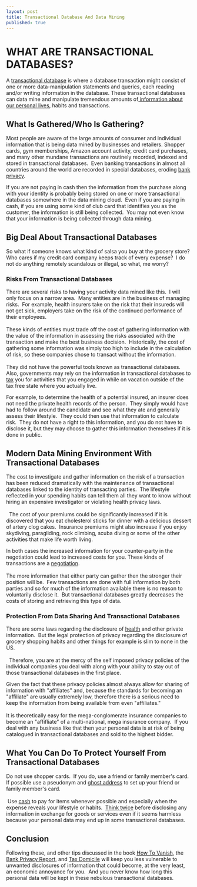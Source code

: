 ```yaml
---
layout: post
title: Transactional Database And Data Mining
published: true
---
```

<h1><strong>WHAT ARE TRANSACTIONAL DATABASES?</strong></h1>
<p>A <a title="Transactional Databases" href="http://www.howtovanish.com/2009/11/transactional-databases-what-me-worry/" target="_blank">transactional database</a> is where a database transaction might consist of one or more data-manipulation statements and queries, each reading and/or writing information in the database.  These transactional databases can data mine and manipulate tremendous amounts of<a title="Visa" href="http://usa.visa.com/?country=us&amp;ep=v_gg_return&amp;akamai=true" target="_blank"> information about our personal lives</a>, habits and transactions.</p>
<h2><strong>What Is Gathered/Who Is Gathering?</strong></h2>
<p>Most people are aware of the large amounts of consumer and individual information that is being data mined by businesses and retailers.  Shopper cards, gym memberships, Amazon account activity, credit card purchases, and many other mundane transactions are routinely recorded, indexed and stored in transactional databases.  Even banking transactions in almost all countries around the world are recorded in special databases, eroding <a href="http://www.howtovanish.com/bankprivacyreport1">bank privacy</a>.</p>
<p>If you are not paying in cash then the information from the purchase along with your identity is probably being stored on one or more transactional databases somewhere in the data mining cloud.  Even if you are paying in cash, if you are using some kind of club card that identifies you as the customer, the information is still being collected.  You may not even know that your information is being collected through data mining.</p>
<h2><strong>Big Deal About Transactional Databases</strong></h2>
<p>So what if someone knows what kind of salsa you buy at the grocery store?  Who cares if my credit card company keeps track of every expense?  I do not do anything remotely scandalous or illegal, so what, me worry?</p>
<h3><strong>Risks From Transactional Databases</strong></h3>
<p>There are several risks to having your activity data mined like this.  I will only focus on a narrow area.  Many entities are in the business of managing risks.  For example, health insurers take on the risk that their insureds will not get sick, employers take on the risk of the continued performance of their employees. <br /><br />These kinds of entities must trade off the cost of gathering information with the value of the information in assessing the risks associated with the transaction and make the best business decision.  Historically, the cost of gathering some information was simply too high to include in the calculation of risk, so these companies chose to transact without the information.  <br /><br />They did not have the powerful tools known as transactional databases.  Also, governments may rely on the information in transactional databases to <a href="http://www.howtovanish.com/taxdomicile">tax</a> you for activities that you engaged in while on vacation outside of the tax free state where you actually live.</p>
<p>For example, to determine the health of a potential insured, an insurer does not need the private health records of the person.  They simply would have had to follow around the candidate and see what they ate and generally assess their lifestyle.  They could then use that information to calculate risk.  They do not have a right to this information, and you do not have to disclose it, but they may choose to gather this information themselves if it is done in public.</p>
<h2><strong>Modern Data Mining Environment With Transactional Databases</strong></h2>
<p>The cost to investigate and gather information on the risk of a transaction has been reduced dramatically with the maintenance of transactional databases linked to the identity of transacting parties.  The lifestyle reflected in your spending habits can tell them all they want to know without hiring an expensive investigator or violating health privacy laws.<br /><br />  The cost of your premiums could be significantly increased if it is discovered that you eat cholesterol sticks for dinner with a delicious dessert of artery clog cakes.  Insurance premiums might also increase if you enjoy skydiving, paragliding, rock climbing, scuba diving or some of the other activities that make life worth living.</p>
<p>In both cases the increased information for your counter-party in the negotiation could lead to increased costs for you. These kinds of transactions are a <a title="Getting to Yes" href="http://www.howtovanish.com/GettingToYesBook" target="_blank">negotiation</a>.  <br /><br />The more information that either party can gather then the stronger their position will be.  Few transactions are done with full information by both parties and so for much of the information available there is no reason to voluntarily disclose it.  But transactional databases greatly decreases the costs of storing and retrieving this type of data.</p>
<h3><strong>Protection From Data Sharing And Transactional Databases</strong></h3>
<p>There are some laws regarding the disclosure of <a title="Health Privacy" href="http://www.hhs.gov/ocr/privacy/" target="_blank">health</a> and other private information.  But the legal protection of privacy regarding the disclosure of grocery shopping habits and other things for example is slim to none in the US.<br /><br />  Therefore, you are at the mercy of the self imposed privacy policies of the individual companies you deal with along with your ability to stay out of those transactional databases in the first place.</p>
<p>Given the fact that these privacy policies almost always allow for sharing of information with "affiliates" and, because the standards for becoming an "affiliate" are usually extremely low, therefore there is a serious need to keep the information from being available from even "affiliates."  <br /><br />It is theoretically easy for the mega-conglomerate insurance companies to become an "affifliate" of a multi-national, mega insurance company.  If you deal with any business like that then your personal data is at risk of being catalogued in transactional databases and sold to the highest bidder.</p>
<h2><strong>What You Can Do To Protect Yourself From Transactional Databases</strong></h2>
<p>Do not use shopper cards.  If you do, use a friend or family member's card.  If possible use a pseudonym and <a title="ghost address" href="http://www.runtogold.com/get-a-ghost-address/" target="_blank">ghost address</a> to set up your friend or family member's card. <br /><br /> Use <a title="Use Cash" href="http://www.howtovanish.com/2009/10/the-sweet-sound-of-cash/" target="_blank">cash</a> to pay for items whenever possible and especially when the expense reveals your lifestyle or habits.  <a title="Privacy Habit" href="http://www.howtovanish.com/2009/08/personal-information-protection/" target="_blank">Think twice</a> before disclosing any information in exchange for goods or services even if it seems harmless because your personal data may end up in some transactional databases.</p>
<h2><strong>Conclusion</strong></h2>
<p>Following these, and other tips discussed in the book <a href="http://www.howtovanish.com/HTVBook">How To Vanish</a>, the <a href="http://www.howtovanish.com/bankprivacyreport1">Bank Privacy Report</a>, and <a href="http://www.howtovanish.com/taxdomicile">Tax Domicile</a> will keep you less vulnerable to unwanted disclosures of information that could become, at the very least, an economic annoyance for you.  And you never know how long this personal data will be kept in these nebulous transactional databases.</p>
